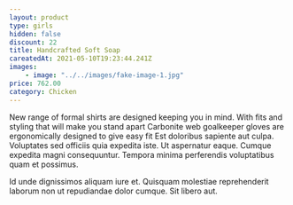 ```yaml
---
layout: product
type: girls
hidden: false
discount: 22
title: Handcrafted Soft Soap
careatedAt: 2021-05-10T19:23:44.241Z
images:
    - image: "../../images/fake-image-1.jpg"
price: 762.00
category: Chicken
---
```

New range of formal shirts are designed keeping you in mind. With fits and styling that will make you stand apart
Carbonite web goalkeeper gloves are ergonomically designed to give easy fit
Est doloribus sapiente aut culpa. Voluptates sed officiis quia expedita iste. Ut aspernatur eaque. Cumque expedita magni consequuntur. Tempora minima perferendis voluptatibus quam et possimus.
 Id unde dignissimos aliquam iure et. Quisquam molestiae reprehenderit laborum non ut repudiandae dolor cumque. Sit libero aut.
